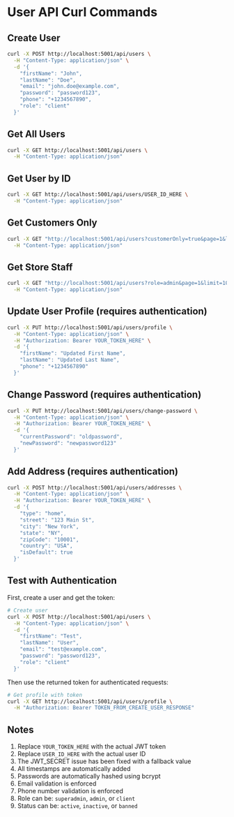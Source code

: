 # User API Curl Commands

## Create User

```bash
curl -X POST http://localhost:5001/api/users \
  -H "Content-Type: application/json" \
  -d '{
    "firstName": "John",
    "lastName": "Doe",
    "email": "john.doe@example.com",
    "password": "password123",
    "phone": "+1234567890",
    "role": "client"
  }'
```

## Get All Users

```bash
curl -X GET http://localhost:5001/api/users \
  -H "Content-Type: application/json"
```

## Get User by ID

```bash
curl -X GET http://localhost:5001/api/users/USER_ID_HERE \
  -H "Content-Type: application/json"
```

## Get Customers Only

```bash
curl -X GET "http://localhost:5001/api/users?customerOnly=true&page=1&limit=10" \
  -H "Content-Type: application/json"
```

## Get Store Staff

```bash
curl -X GET "http://localhost:5001/api/users?role=admin&page=1&limit=10" \
  -H "Content-Type: application/json"
```

## Update User Profile (requires authentication)

```bash
curl -X PUT http://localhost:5001/api/users/profile \
  -H "Content-Type: application/json" \
  -H "Authorization: Bearer YOUR_TOKEN_HERE" \
  -d '{
    "firstName": "Updated First Name",
    "lastName": "Updated Last Name",
    "phone": "+1234567890"
  }'
```

## Change Password (requires authentication)

```bash
curl -X PUT http://localhost:5001/api/users/change-password \
  -H "Content-Type: application/json" \
  -H "Authorization: Bearer YOUR_TOKEN_HERE" \
  -d '{
    "currentPassword": "oldpassword",
    "newPassword": "newpassword123"
  }'
```

## Add Address (requires authentication)

```bash
curl -X POST http://localhost:5001/api/users/addresses \
  -H "Content-Type: application/json" \
  -H "Authorization: Bearer YOUR_TOKEN_HERE" \
  -d '{
    "type": "home",
    "street": "123 Main St",
    "city": "New York",
    "state": "NY",
    "zipCode": "10001",
    "country": "USA",
    "isDefault": true
  }'
```

## Test with Authentication

First, create a user and get the token:

```bash
# Create user
curl -X POST http://localhost:5001/api/users \
  -H "Content-Type: application/json" \
  -d '{
    "firstName": "Test",
    "lastName": "User",
    "email": "test@example.com",
    "password": "password123",
    "role": "client"
  }'
```

Then use the returned token for authenticated requests:

```bash
# Get profile with token
curl -X GET http://localhost:5001/api/users/profile \
  -H "Authorization: Bearer TOKEN_FROM_CREATE_USER_RESPONSE"
```

## Notes

1. Replace `YOUR_TOKEN_HERE` with the actual JWT token
2. Replace `USER_ID_HERE` with the actual user ID
3. The JWT_SECRET issue has been fixed with a fallback value
4. All timestamps are automatically added
5. Passwords are automatically hashed using bcrypt
6. Email validation is enforced
7. Phone number validation is enforced
8. Role can be: `superadmin`, `admin`, or `client`
9. Status can be: `active`, `inactive`, or `banned` 